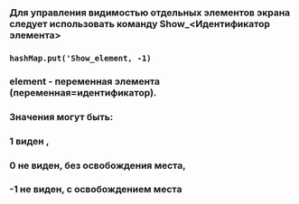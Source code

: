 ### Для управления видимостью отдельных элементов экрана следует использовать команду Show_<Идентификатор элемента>
### `hashMap.put('Show_element, -1)`
### element - переменная элемента (переменная=идентификатор).
### Значения могут быть: 
### 1 виден , 
### 0 не виден, без освобождения места, 
### -1 не виден, с освобождением места
